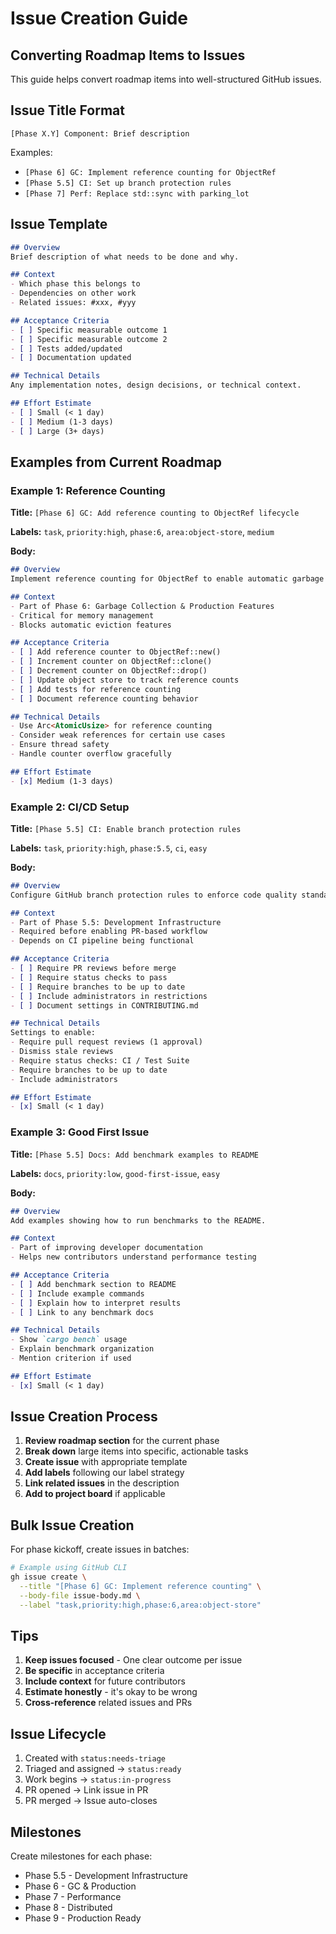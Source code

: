 # Issue Creation Guide

## Converting Roadmap Items to Issues

This guide helps convert roadmap items into well-structured GitHub issues.

## Issue Title Format

```
[Phase X.Y] Component: Brief description
```

Examples:
- `[Phase 6] GC: Implement reference counting for ObjectRef`
- `[Phase 5.5] CI: Set up branch protection rules`
- `[Phase 7] Perf: Replace std::sync with parking_lot`

## Issue Template

```markdown
## Overview
Brief description of what needs to be done and why.

## Context
- Which phase this belongs to
- Dependencies on other work
- Related issues: #xxx, #yyy

## Acceptance Criteria
- [ ] Specific measurable outcome 1
- [ ] Specific measurable outcome 2
- [ ] Tests added/updated
- [ ] Documentation updated

## Technical Details
Any implementation notes, design decisions, or technical context.

## Effort Estimate
- [ ] Small (< 1 day)
- [ ] Medium (1-3 days)
- [ ] Large (3+ days)
```

## Examples from Current Roadmap

### Example 1: Reference Counting

**Title:** `[Phase 6] GC: Add reference counting to ObjectRef lifecycle`

**Labels:** `task`, `priority:high`, `phase:6`, `area:object-store`, `medium`

**Body:**
```markdown
## Overview
Implement reference counting for ObjectRef to enable automatic garbage collection and prevent premature object eviction.

## Context
- Part of Phase 6: Garbage Collection & Production Features
- Critical for memory management
- Blocks automatic eviction features

## Acceptance Criteria
- [ ] Add reference counter to ObjectRef::new()
- [ ] Increment counter on ObjectRef::clone()
- [ ] Decrement counter on ObjectRef::drop()
- [ ] Update object store to track reference counts
- [ ] Add tests for reference counting
- [ ] Document reference counting behavior

## Technical Details
- Use Arc<AtomicUsize> for reference counting
- Consider weak references for certain use cases
- Ensure thread safety
- Handle counter overflow gracefully

## Effort Estimate
- [x] Medium (1-3 days)
```

### Example 2: CI/CD Setup

**Title:** `[Phase 5.5] CI: Enable branch protection rules`

**Labels:** `task`, `priority:high`, `phase:5.5`, `ci`, `easy`

**Body:**
```markdown
## Overview
Configure GitHub branch protection rules to enforce code quality standards.

## Context
- Part of Phase 5.5: Development Infrastructure
- Required before enabling PR-based workflow
- Depends on CI pipeline being functional

## Acceptance Criteria
- [ ] Require PR reviews before merge
- [ ] Require status checks to pass
- [ ] Require branches to be up to date
- [ ] Include administrators in restrictions
- [ ] Document settings in CONTRIBUTING.md

## Technical Details
Settings to enable:
- Require pull request reviews (1 approval)
- Dismiss stale reviews
- Require status checks: CI / Test Suite
- Require branches to be up to date
- Include administrators

## Effort Estimate
- [x] Small (< 1 day)
```

### Example 3: Good First Issue

**Title:** `[Phase 5.5] Docs: Add benchmark examples to README`

**Labels:** `docs`, `priority:low`, `good-first-issue`, `easy`

**Body:**
```markdown
## Overview
Add examples showing how to run benchmarks to the README.

## Context
- Part of improving developer documentation
- Helps new contributors understand performance testing

## Acceptance Criteria
- [ ] Add benchmark section to README
- [ ] Include example commands
- [ ] Explain how to interpret results
- [ ] Link to any benchmark docs

## Technical Details
- Show `cargo bench` usage
- Explain benchmark organization
- Mention criterion if used

## Effort Estimate
- [x] Small (< 1 day)
```

## Issue Creation Process

1. **Review roadmap section** for the current phase
2. **Break down** large items into specific, actionable tasks
3. **Create issue** with appropriate template
4. **Add labels** following our label strategy
5. **Link related issues** in the description
6. **Add to project board** if applicable

## Bulk Issue Creation

For phase kickoff, create issues in batches:

```bash
# Example using GitHub CLI
gh issue create \
  --title "[Phase 6] GC: Implement reference counting" \
  --body-file issue-body.md \
  --label "task,priority:high,phase:6,area:object-store"
```

## Tips

1. **Keep issues focused** - One clear outcome per issue
2. **Be specific** in acceptance criteria
3. **Include context** for future contributors
4. **Estimate honestly** - it's okay to be wrong
5. **Cross-reference** related issues and PRs

## Issue Lifecycle

1. Created with `status:needs-triage`
2. Triaged and assigned → `status:ready`
3. Work begins → `status:in-progress`
4. PR opened → Link issue in PR
5. PR merged → Issue auto-closes

## Milestones

Create milestones for each phase:
- Phase 5.5 - Development Infrastructure
- Phase 6 - GC & Production
- Phase 7 - Performance
- Phase 8 - Distributed
- Phase 9 - Production Ready